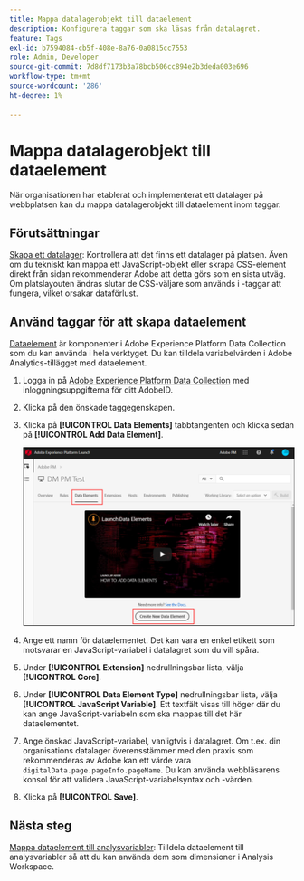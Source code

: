 ```yaml
---
title: Mappa datalagerobjekt till dataelement
description: Konfigurera taggar som ska läsas från datalagret.
feature: Tags
exl-id: b7594084-cb5f-408e-8a76-0a0815cc7553
role: Admin, Developer
source-git-commit: 7d8df7173b3a78bcb506cc894e2b3deda003e696
workflow-type: tm+mt
source-wordcount: '286'
ht-degree: 1%

---
```


# Mappa datalagerobjekt till dataelement

När organisationen har etablerat och implementerat ett datalager på webbplatsen kan du mappa datalagerobjekt till dataelement inom taggar.

## Förutsättningar

[Skapa ett datalager](../prepare/data-layer.md): Kontrollera att det finns ett datalager på platsen. Även om du tekniskt kan mappa ett JavaScript-objekt eller skrapa CSS-element direkt från sidan rekommenderar Adobe att detta görs som en sista utväg. Om platslayouten ändras slutar de CSS-väljare som används i -taggar att fungera, vilket orsakar dataförlust.

## Använd taggar för att skapa dataelement

[Dataelement](https://experienceleague.adobe.com/docs/experience-platform/tags/ui/data-elements.html) är komponenter i Adobe Experience Platform Data Collection som du kan använda i hela verktyget. Du kan tilldela variabelvärden i Adobe Analytics-tillägget med dataelement.

1. Logga in på [Adobe Experience Platform Data Collection](https://experience.adobe.com/data-collection) med inloggningsuppgifterna för ditt AdobeID.
1. Klicka på den önskade taggegenskapen.
1. Klicka på **[!UICONTROL Data Elements]** tabbtangenten och klicka sedan på **[!UICONTROL Add Data Element]**.

   ![skapa dataelement](assets/createelement.png)

1. Ange ett namn för dataelementet. Det kan vara en enkel etikett som motsvarar en JavaScript-variabel i datalagret som du vill spåra.
1. Under **[!UICONTROL Extension]** nedrullningsbar lista, välja **[!UICONTROL Core]**.
1. Under **[!UICONTROL Data Element Type]** nedrullningsbar lista, välja **[!UICONTROL JavaScript Variable]**. Ett textfält visas till höger där du kan ange JavaScript-variabeln som ska mappas till det här dataelementet.
1. Ange önskad JavaScript-variabel, vanligtvis i datalagret. Om t.ex. din organisations datalager överensstämmer med den praxis som rekommenderas av Adobe kan ett värde vara `digitalData.page.pageInfo.pageName`. Du kan använda webbläsarens konsol för att validera JavaScript-variabelsyntax och -värden.
1. Klicka på **[!UICONTROL Save]**.

## Nästa steg

[Mappa dataelement till analysvariabler](elements-to-variable.md): Tilldela dataelement till analysvariabler så att du kan använda dem som dimensioner i Analysis Workspace.
